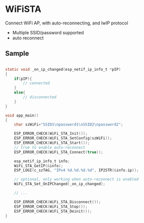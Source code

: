 # WiFiSTA
Connect WiFi AP, with auto-reconnecting, and lwIP protocol

+ Multiple SSID/password supported
+ auto reconnect

## Sample
```C

static void _on_ip_changed(esp_netif_ip_info_t *pIP)
{
    if(pIP){
        // connected
    }
    else{
        // disconnected
    }
}

void app_main()
{
    char szWiFi="SSID1\npassword1\nSSID2\npassword2";

    ESP_ERROR_CHECK(WiFi_STA_Init());
    ESP_ERROR_CHECK(WiFi_STA_SetConfig(szWiFi));
    ESP_ERROR_CHECK(WiFi_STA_Start());
    // true to enable auto-reconnect
    ESP_ERROR_CHECK(WiFi_STA_Connect(true));

    esp_netif_ip_info_t info;
    WiFi_STA_GetIP(&info);
    ESP_LOGI(c_szTAG, "IPv4 %d.%d.%d.%d", IP2STR(&info.ip));

    // optional, only working when auto-reconnect is enabled
    WiFi_STA_Set_OnIPChanged(_on_ip_changed);

    // ...

    ESP_ERROR_CHECK(WiFi_STA_Disconnect());
    ESP_ERROR_CHECK(WiFi_STA_Stop());
    ESP_ERROR_CHECK(WiFi_STA_Deinit());
}
```